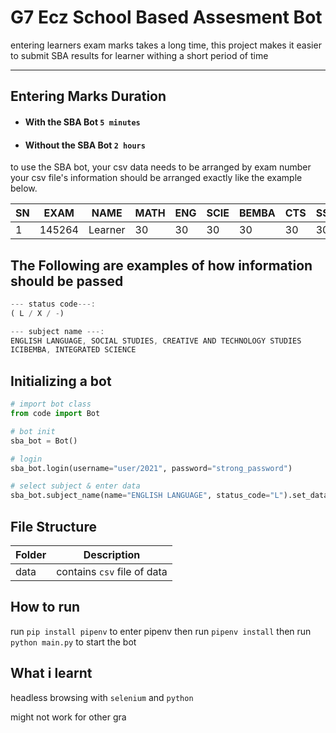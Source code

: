 # G7 Ecz School Based Assesment Bot

entering learners exam marks takes a long time, this project makes it easier to submit SBA results for learner withing a short period of time

<hr/>

## Entering Marks Duration
- #### With the SBA Bot `5 minutes`
- #### Without the SBA Bot `2 hours`


to use the SBA bot, your csv data needs to be arranged by exam number
your csv file's information should be arranged exactly like the example below.

|SN| EXAM | NAME | MATH | ENG | SCIE | BEMBA | CTS | SS|
|---|--------|-----------|------|-----|------|-------|-----|---|
| 1 | 145264 | Learner | 30 | 30 | 30 | 30 | 30 | 30|

## The Following are examples of how information should be passed

```js
--- status code---:  
( L / X / -)
```

```js
--- subject name ---: 
ENGLISH LANGUAGE, SOCIAL STUDIES, CREATIVE AND TECHNOLOGY STUDIES
ICIBEMBA, INTEGRATED SCIENCE 
```

## Initializing a bot

```py
# import bot class
from code import Bot

# bot init
sba_bot = Bot()

# login
sba_bot.login(username="user/2021", password="strong_password")

# select subject & enter data
sba_bot.subject_name(name="ENGLISH LANGUAGE", status_code="L").set_data(file="data\data.csv")

```

## File Structure

| Folder | Description                 |
| ------ | --------------------------- |
| data   | contains `csv` file of data |

## How to run
run `pip install pipenv` to enter pipenv then run `pipenv install` then run `python main.py` to start the bot

## What i learnt
headless browsing with `selenium` and `python`

might not work for other gra
